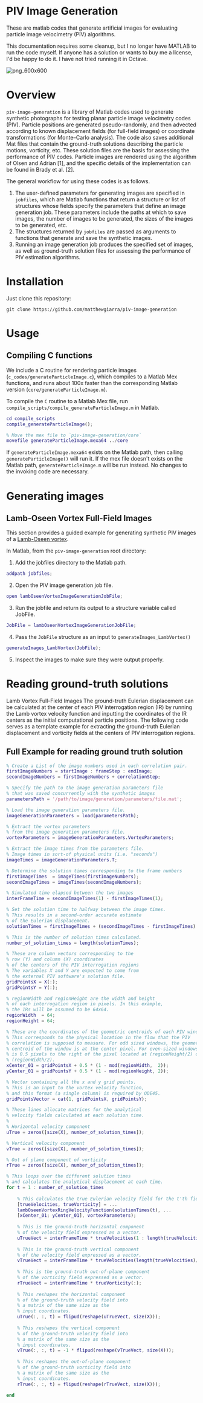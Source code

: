 # PIV Image Generation
These are matlab codes that generate artificial images for evaluating particle image velocimetry (PIV) algorithms. 

This documentation requires some cleanup, but I no longer have MATLAB to run the code myself. If anyone has a solution or wants to buy me a license, I'd be happy to do it. I have not tried running it in Octave.

![png_600x600](https://github.com/user-attachments/assets/ba5734a1-34ee-49b4-aa6d-a26bf5f721e9)

# Overview
`piv-image-generation` is a library of Matlab codes used to generate synthetic photographs for testing planar particle image velocimetry codes (PIV). Particle positions are generated pseudo-randomly, and then advected according to known displacement fields (for full-field images) or coordinate transformations (for Monte–Carlo analysis). The code also saves additional Mat files that contain the ground-truth solutions describing the particle motions, vorticity, etc. These solution files are the basis for assessing the performance of PIV codes.  Particle images are rendered using the algorithm of Olsen and Adrian [1], and the specific details of the implementation can be found in Brady et al. [2]. 

The general workflow for using these codes is as follows. 

1. The user-defined parameters for generating images are specified in `jobfiles`, which are Matlab functions that return a structure or list of structures whose fields specify the parameters that define an image generation job. These parameters include the paths at which to save images, the number of images to be generated, the sizes of the images to be generated, etc.
2. The structures returned by `jobfiles` are passed as arguments to functions that generate and save the synthetic images.
3. Running an image generation job produces the specified set of images, as well as ground-truth solution files for assessing the performance of PIV estimation algorithms.

# Installation
Just clone this repository:

```git clone https://github.com/matthewgiarra/piv-image-generation```

# Usage
## Compiling C functions

We include a C routine for rendering particle images (`c_codes/generateParticleImage.c`), which compiles to a Matlab Mex functions, and runs about 100x faster than the corresponding Matlab version (`core/generateParticleImage.m`).

To compile the `C` routine to a Matlab Mex file, run `compile_scripts/compile_generateParticleImage.m` in Matlab.

```Matlab
cd compile_scripts
compile_generateParticleImage();

% Move the mex file to `piv-image-generation/core`
movefile generateParticleImage.mexa64 ../core
```

If `generateParticleImage.mexa64` exists on the Matlab path, then calling `generateParticleImage()` will run it. If the mex file doesn't exists on the Matlab path, `generateParticleImage.m` will be run instead. No changes to the invoking code are necessary.

# Generating images
## Lamb-Oseen Vortex Full-Field Images
This section provides a guided example for generating synthetic PIV images of a [Lamb-Oseen vortex](https://en.wikipedia.org/wiki/Lamb%E2%80%93Oseen_vortex).

In Matlab, from the `piv-image-generation` root directory:

1. Add the jobfiles directory to the Matlab path.
```matlab
addpath jobfiles;
```

2. Open the PIV image generation job file.
```matlab
open lambOseenVortexImageGenerationJobFile;
```

3. Run the jobfile and return its output to a structure variable called JobFile.

```matlab
JobFile = lambOseenVortexImageGenerationJobFile;
```

4. Pass the `JobFile` structure as an input to `generateImages_LambVortex()`

```matlab
generateImages_LambVortex(JobFile);
```

5.	Inspect the images to make sure they were output properly.

# Reading ground-truth solutions
Lamb Vortex Full-Field Images
The ground-truth Eulerian displacement can be calculated at the center of each PIV interrogation region (IR) by running the Lamb vortex velocity function and inputting the coordinates of the IR centers as the initial computational particle positions. The following code serves as a template example for extracting the ground-truth Eulerian displacement and vorticity fields at the centers of PIV interrogation regions.

## Full Example for reading ground truth solution

```Matlab
% Create a List of the image numbers used in each correlation pair.
firstImageNumbers = startImage : frameStep : endImage;
secondImageNumbers = firstImageNumbers + correlationStep;

% Specify the path to the image generation parameters file
% that was saved concurrently with the synthetic images 
parametersPath = '/path/to/image/generation/parameters/file.mat';

% Load the image generation parameters file.
imageGenerationParameters = load(parametersPath);

% Extract the vortex parameters 
% from the image generation parameters file.
vortexParameters = imageGenerationParameters.VortexParameters;

% Extract the image times from the parameters file.
% Image times in sort-of physical units (i.e. "seconds")
imageTimes = imageGenerationParameters.T;

% Determine the solution times corresponding to the frame numbers
firstImageTimes  = imageTimes(firstImageNumbers);
secondImageTimes = imageTimes(secondImageNumbers);

% Simulated time elapsed between the two images
interFrameTime = secondImageTimes(1) - firstImageTimes(1);

% Set the solution time to halfway between the image times.
% This results in a second-order accurate estimate
% of the Eulerian displacement.
solutionTimes = firstImageTimes + (secondImageTimes - firstImageTimes) / 2;

% This is the number of solution times calculated.
number_of_solution_times = length(solutionTimes);

% These are column vectors corresponding to the
% row (Y) and column (X) coordinates
% of the centers of the PIV interrogation regions
% The variables X and Y are expected to come from
% the external PIV software's solution file.
gridPointsX = X(:);
gridPointsY = Y(:);

% regionWidth and regionHeight are the width and height
% of each interrogation region in pixels. In this example,
% the IRs will be assumed to be 64x64.
regionWidth  = 64;
regionHeight = 64;

% These are the coordinates of the geometric centroids of each PIV window.
% This corresponds to the physical location in the flow that the PIV
% correlation is supposed to measure. For odd sized windows, the geometric
% centroid of the window is at the center pixel. For even-sized windows, it
% is 0.5 pixels to the right of the pixel located at (regionHeight/2) or
% (regionWidth/2). 
xCenter_01 = gridPointsX + 0.5 * (1 - mod(regionWidth,  2));
yCenter_01 = gridPointsY + 0.5 * (1 - mod(regionHeight, 2));

% Vector containing all the x and y grid points.
% This is an input to the vortex velocity function,
% and this format (a single column) is required by ODE45.
gridPointsVector = cat(1, gridPointsX, gridPointsY);

% These lines allocate matrices for the analytical
% velocity fields calculated at each solution time.
%
% Horizontal velocity component
uTrue = zeros([size(X), number_of_solution_times]);

% Vertical velocity component
vTrue = zeros([size(X), number_of_solution_times]);

% Out of plane component of vorticity
rTrue = zeros([size(X), number_of_solution_times]);

% This loops over the different solution times
% and calculates the analytical displacement at each time.
for t = 1 : number_of_solution_times
	
	% This calculates the true Eulerian velocity field for the t'th field.
	[trueVelocities, trueVorticity] = ...
	lambOseenVortexRingVelocityFunction(solutionTimes(t), ...
	[xCenter_01; yCenter_01], vortexParameters);
			
	% This is the ground-truth horizontal component
	% of the velocity field expressed as a vector.
	uTrueVect = interFrameTime * trueVelocities(1 : length(trueVelocities) / 2);
	
	% This is the ground-truth vertical component
	% of the velocity field expressed as a vector.
	vTrueVect = interFrameTime * trueVelocities(length(trueVelocities)/2 + 1 : end);
	
	% This is the ground-truth out-of-plane component
	% of the vorticity field expressed as a vector.
	rTrueVect = interFrameTime * trueVorticity(:);
	
	% This reshapes the horizontal component
	% of the ground-truth velocity field into
	% a matrix of the same size as the 
	% input coordinates.
	uTrue(:, :, t) = flipud(reshape(uTrueVect, size(X)));
	
	% This reshapes the vertical component
	% of the ground-truth velocity field into
	% a matrix of the same size as the 
	% input coordinates.
	vTrue(:, :, t) = -1 * flipud(reshape(vTrueVect, size(X)));
	
	% This reshapes the out-of-plane component
	% of the ground-truth vorticity field into
	% a matrix of the same size as the 
	% input coordinates.
	rTrue(:, :, t) = flipud(reshape(rTrueVect, size(X)));
	
end
```
